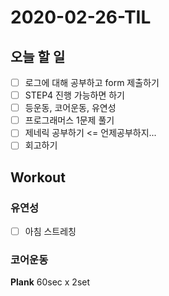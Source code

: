 # 2020-02-26-TIL

## 오늘 할 일

- [ ] 로그에 대해 공부하고 form 제출하기
- [ ] STEP4 진행 가능하면 하기
- [ ] 등운동, 코어운동, 유연성
- [ ] 프로그래머스 1문제 풀기
- [ ] 제네릭 공부하기 <= 언제공부하지...
- [ ] 회고하기

## Workout

### 유연성

- [ ] 아침 스트레칭 

### 코어운동

**Plank** 60sec x 2set

